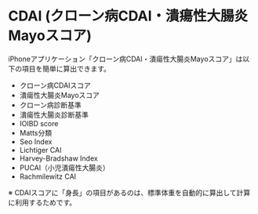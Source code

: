 # CDAI (クローン病CDAI・潰瘍性大腸炎Mayoスコア)

iPhoneアプリケーション「クローン病CDAI・潰瘍性大腸炎Mayoスコア」は以下の項目を簡単に算出できます。
- クローン病CDAIスコア
- 潰瘍性大腸炎Mayoスコア
- クローン病診断基準
- 潰瘍性大腸炎診断基準
- IOIBD score
- Matts分類
- Seo Index
- Lichtiger CAI
- Harvey-Bradshaw Index
- PUCAI（小児潰瘍性大腸炎）
- Rachmilewitz CAI

※ CDAIスコアに「身長」の項目があるのは、標準体重を自動的に算出して計算に利用するためです。
